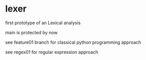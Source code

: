# lexer
first prototype of an Lexical analysis

main is protected by now

see feature01 branch for classical python programming approach

see regex01 for regular expression approach

